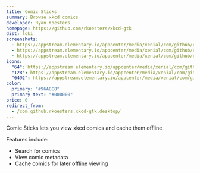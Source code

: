 ```yaml
---
title: Comic Sticks
summary: Browse xkcd comics
developer: Ryan Koesters
homepage: https://github.com/rkoesters/xkcd-gtk
dist: loki
screenshots:
  - https://appstream.elementary.io/appcenter/media/xenial/com/github/rkoesters.xkcd-gtk.desktop/C5BB2314184220A0267870BB6591773F/screenshots/image-1_orig.png
  - https://appstream.elementary.io/appcenter/media/xenial/com/github/rkoesters.xkcd-gtk.desktop/C5BB2314184220A0267870BB6591773F/screenshots/image-2_orig.png
  - https://appstream.elementary.io/appcenter/media/xenial/com/github/rkoesters.xkcd-gtk.desktop/C5BB2314184220A0267870BB6591773F/screenshots/image-3_orig.png
icons:
  "64": https://appstream.elementary.io/appcenter/media/xenial/com/github/rkoesters.xkcd-gtk.desktop/C5BB2314184220A0267870BB6591773F/icons/64x64/com.github.rkoesters.xkcd-gtk_com.github.rkoesters.xkcd-gtk.png
  "128": https://appstream.elementary.io/appcenter/media/xenial/com/github/rkoesters.xkcd-gtk.desktop/C5BB2314184220A0267870BB6591773F/icons/128x128/com.github.rkoesters.xkcd-gtk_com.github.rkoesters.xkcd-gtk.png
  "64@2": https://appstream.elementary.io/appcenter/media/xenial/com/github/rkoesters.xkcd-gtk.desktop/C5BB2314184220A0267870BB6591773F/icons/64x64@2/com.github.rkoesters.xkcd-gtk_com.github.rkoesters.xkcd-gtk.png
color:
  primary: "#96A8C8"
  primary-text: "#000000"
price: 0
redirect_from:
  - /com.github.rkoesters.xkcd-gtk.desktop/
---
```


<p>Comic Sticks lets you view xkcd comics and cache them offline.</p>
<p>Features include:</p>
<ul>
  <li>Search for comics</li>
  <li>View comic metadata</li>
  <li>Cache comics for later offline viewing</li>
</ul>